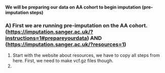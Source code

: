 #### We will be preparing our data on AA cohort to begin imputation (pre-imputation steps)

### A) First we are running pre-imputation on the AA cohort. (https://imputation.sanger.ac.uk/?instructions=1#prepareyourdata) AND (https://imputation.sanger.ac.uk/?resources=1)
1) Start with the website about resources, we have to copy all steps from here. First, we need to make vcf.gz files though. 
2) 
